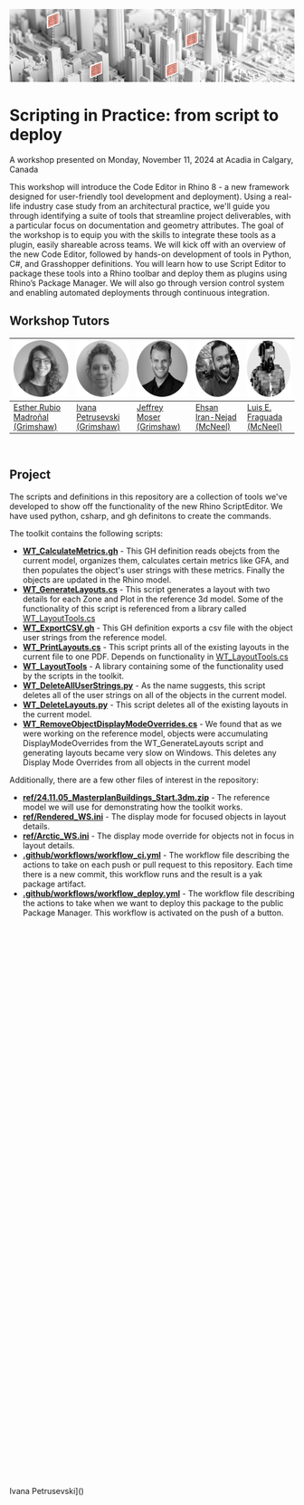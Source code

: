 ![cover](docs/img/banner.png)

# Scripting in Practice: from script to deploy
A workshop presented on Monday, November 11, 2024 at Acadia in Calgary, Canada

This workshop will introduce the Code Editor in Rhino 8 - a new framework designed for user-friendly tool development and deployment). Using a real-life industry case study from an architectural practice, we'll guide you through identifying a suite of tools that streamline project deliverables, with a particular focus on documentation and geometry attributes. The goal of the workshop is to equip you with the skills to integrate these tools as a plugin, easily shareable across teams. We will kick off with an overview of the new Code Editor, followed by hands-on development of tools in Python, C#, and Grasshopper definitions. You will learn how to use Script Editor to package these tools into a Rhino toolbar and deploy them as plugins using Rhino’s Package Manager. We will also go through version control system and enabling automated deployments through continuous integration.​​

## Workshop Tutors

| <img src="docs/img/esther.png" alt="esther" width="100" height="100">  | <img src="docs/img/ivana.png" alt="ivana" width="100" height="100"> | <img src="docs/img/jeffrey.png" alt="jeffrey" width="100" height="100"> | <img src="docs/img/ehsan.png" alt="ehsan" width="100" height="100"> | <img src="docs/img/luis.png" alt="luis" width="100" height="100"> |
| ------------- | ------------- | ------------- | ------------- | ------------- |
| [Esther Rubio Madroñal (Grimshaw)](https://www.linkedin.com/in/esther-rubio-madro%C3%B1al-275776129/) | [Ivana Petrusevski (Grimshaw)](https://www.linkedin.com/in/ivana-petrusevski-77a84b121/) | [Jeffrey Moser (Grimshaw)](https://www.linkedin.com/in/jeffrey-moser-823b39135/) | [Ehsan Iran-Nejad (McNeel)](https://www.linkedin.com/in/eirannejad/) | [Luis E. Fraguada (McNeel)](https://www.linkedin.com/in/fraguada/) |

​
## Project

The scripts and definitions in this repository are a collection of tools we've developed to show off the functionality of the new Rhino ScriptEditor. We have used python, csharp, and gh definitons to create the commands.

The toolkit contains the following scripts:

- [**WT_CalculateMetrics.gh**](src/commands/WT_CalculateMetrics.gh) - This GH definition reads obejcts from the current model, organizes them, calculates certain metrics like GFA, and then populates the object's user strings with these metrics. Finally the objects are updated in the Rhino model.
- [**WT_GenerateLayouts.cs**](src/commands/WT_GenerateLayouts.cs) - This script generates a layout with two details for each Zone and Plot in the reference 3d model. Some of the functionality of this script is referenced from a library called [WT_LayoutTools.cs](src/libraries/layout/WT_LayoutTools.cs)
- [**WT_ExportCSV.gh**](src/commands/WT_ExportToCSV.gh) - This GH definition exports a csv file with the object user strings from the reference model.
- [**WT_PrintLayouts.cs**](src/commands/WT_PrintLayouts.cs) - This script prints all of the existing layouts in the current file to one PDF. Depends on functionality in [WT_LayoutTools.cs](src/libraries/layout/WT_LayoutTools.cs) 
- [**WT_LayoutTools**](src/libraries/layout/WT_LayoutTools.cs) - A library containing some of the functionality used by the scripts in the toolkit.
- [**WT_DeleteAllUserStrings.py**](src/commands/WT_DeleteAllUserStrings.py) - As the name suggests, this script deletes all of the user strings on all of the objects in the current model.
- [**WT_DeleteLayouts.py**](src/commands/WT_DeleteLayouts.py) - This script deletes all of the existing layouts in the current model.
- [**WT_RemoveObjectDisplayModeOverrides.cs**](src/commands/WT_RemoveObjectDisplayModeOverrides.cs) - We found that as we were working on the reference model, objects were accumulating DisplayModeOverrides from the WT_GenerateLayouts script and generating layouts became very slow on Windows. This deletes any Display Mode Overrides from all objects in the current model

Additionally, there are a few other files of interest in the repository:

- [**ref/24.11.05_MasterplanBuildings_Start.3dm.zip**](ref/24.11.05_MasterplanBuildings_Start.3dm.zip) - The reference model we will use for demonstrating how the toolkit works.
- [**ref/Rendered_WS.ini**](ref/Rendered_WS.ini) - The display mode for focused objects in layout details.
- [**ref/Arctic_WS.ini**](ref/Arctic_WS.ini) - The display mode override for objects not in focus in layout details.
- [**.github/workflows/workflow_ci.yml**](.github/workflows/workflow_ci.yml) - The workflow file describing the actions to take on each push or pull request to this repository. Each time there is a new commit, this workflow runs and the result is a yak package artifact. 
- [**.github/workflows/workflow_deploy.yml**](.github/workflows/workflow_deploy.yml) - The workflow file describing the actions to take when we want to deploy this package to the public Package Manager. This workflow is activated on the push of a button. 
​

​

​

​

​

​

​

​

​

​

​

​

​

​

​

​

​

​

​​

​

​​

​

​

​

​

​

​

​

​

​

​

​

​​

Ivana Petrusevski]()